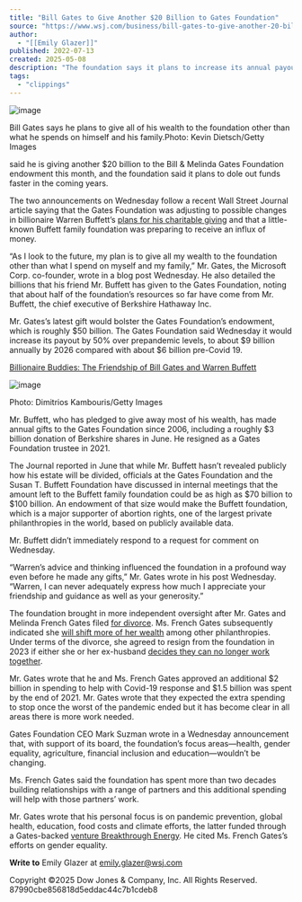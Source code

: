 ```yaml
---
title: "Bill Gates to Give Another $20 Billion to Gates Foundation"
source: "https://www.wsj.com/business/bill-gates-to-give-another-20-billion-to-gates-foundation-11657732111?mod=article_inline"
author:
  - "[[Emily Glazer]]"
published: 2022-07-13
created: 2025-05-08
description: "The foundation says it plans to increase its annual payout by billions of dollars in coming years"
tags:
  - "clippings"
---
```

![image](https://images.wsj.net/im-582787/?width=700&height=467)

Bill Gates says he plans to give all of his wealth to the foundation other than what he spends on himself and his family.Photo: Kevin Dietsch/Getty Images

said he is giving another $20 billion to the Bill & Melinda Gates Foundation endowment this month, and the foundation said it plans to dole out funds faster in the coming years.

The two announcements on Wednesday follow a recent Wall Street Journal article saying that the Gates Foundation was adjusting to possible changes in billionaire Warren Buffett’s [plans for his charitable giving](https://www.wsj.com/articles/warren-buffetts-estate-planning-bill-and-melinda-gates-foundation-sends-charities-scrambling-11655811074?mod=article_inline) and that a little-known Buffett family foundation was preparing to receive an influx of money.

“As I look to the future, my plan is to give all my wealth to the foundation other than what I spend on myself and my family,” Mr. Gates, the Microsoft Corp. co-founder, wrote in a blog post Wednesday. He also detailed the billions that his friend Mr. Buffett has given to the Gates Foundation, noting that about half of the foundation’s resources so far have come from Mr. Buffett, the chief executive of Berkshire Hathaway Inc.

Mr. Gates’s latest gift would bolster the Gates Foundation’s endowment, which is roughly $50 billion. The Gates Foundation said Wednesday it would increase its payout by 50% over prepandemic levels, to about $9 billion annually by 2026 compared with about $6 billion pre-Covid 19.

[Billionaire Buddies: The Friendship of Bill Gates and Warren Buffett](https://www.wsj.com/story/billionaire-buddies-the-friendship-of-bill-gates-and-warren-buffett-c8c74bdc)

![image](https://images.wsj.net/im-560252/?width=700&height=467)

Photo: Dimitrios Kambouris/Getty Images

Mr. Buffett, who has pledged to give away most of his wealth, has made annual gifts to the Gates Foundation since 2006, including a roughly $3 billion donation of Berkshire shares in June. He resigned as a Gates Foundation trustee in 2021.

The Journal reported in June that while Mr. Buffett hasn’t revealed publicly how his estate will be divided, officials at the Gates Foundation and the Susan T. Buffett Foundation have discussed in internal meetings that the amount left to the Buffett family foundation could be as high as $70 billion to $100 billion. An endowment of that size would make the Buffett foundation, which is a major supporter of abortion rights, one of the largest private philanthropies in the world, based on publicly available data.

Mr. Buffett didn’t immediately respond to a request for comment on Wednesday.

“Warren’s advice and thinking influenced the foundation in a profound way even before he made any gifts,” Mr. Gates wrote in his post Wednesday. “Warren, I can never adequately express how much I appreciate your friendship and guidance as well as your generosity.”

The foundation brought in more independent oversight after Mr. Gates and Melinda French Gates filed [for divorce](https://www.wsj.com/articles/bill-gates-tweets-that-he-and-wife-melinda-are-seeking-a-divorce-11620075934?mod=article_inline). Ms. French Gates subsequently indicated she [will shift more of her wealth](https://www.wsj.com/articles/melinda-french-gates-no-longer-pledges-bulk-of-her-wealth-to-gates-foundation-11643808602?mod=article_inline&mod=article_inline) among other philanthropies. Under terms of the divorce, she agreed to resign from the foundation in 2023 if either she or her ex-husband [decides they can no longer work together](https://www.wsj.com/articles/melinda-french-gates-says-she-was-upset-with-bill-gatess-meetings-with-jeffrey-epstein-11646319537?mod=article_inline&mod=article_inline).

Mr. Gates wrote that he and Ms. French Gates approved an additional $2 billion in spending to help with Covid-19 response and $1.5 billion was spent by the end of 2021. Mr. Gates wrote that they expected the extra spending to stop once the worst of the pandemic ended but it has become clear in all areas there is more work needed.

Gates Foundation CEO Mark Suzman wrote in a Wednesday announcement that, with support of its board, the foundation’s focus areas—health, gender equality, agriculture, financial inclusion and education—wouldn’t be changing.

Ms. French Gates said the foundation has spent more than two decades building relationships with a range of partners and this additional spending will help with those partners’ work.

Mr. Gates wrote that his personal focus is on pandemic prevention, global health, education, food costs and climate efforts, the latter funded through a Gates-backed [venture Breakthrough Energy](https://www.wsj.com/articles/bill-gates-pledges-1-5-billion-for-infrastructure-bills-new-climate-projects-11628769601?mod=article_inline). He cited Ms. French Gates’s efforts on gender equality.

**Write to** Emily Glazer at [emily.glazer@wsj.com](https://www.wsj.com/business/)

Copyright ©2025 Dow Jones & Company, Inc. All Rights Reserved. 87990cbe856818d5eddac44c7b1cdeb8